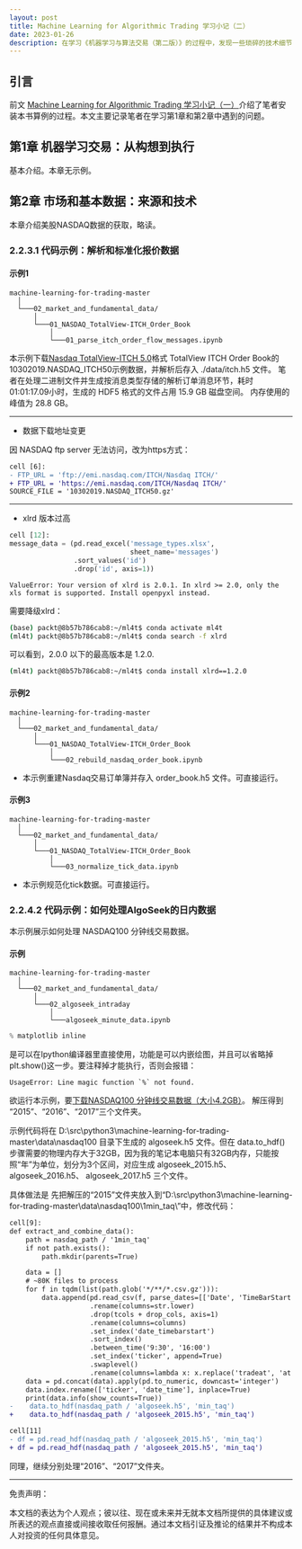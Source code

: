 ```yaml
---
layout: post
title: Machine Learning for Algorithmic Trading 学习小记（二）
date: 2023-01-26
description: 在学习《机器学习与算法交易（第二版）》的过程中，发现一些琐碎的技术细节，特记录如下。本文主要记录笔者在学习第1章和第2章中遇到的问题。
---
```


## 引言

前文 [Machine Learning for Algorithmic Trading 学习小记（一）](https://rossea.github.io/2023-01-25-Machine-Learning-4-Trading-1/)介绍了笔者安装本书算例的过程。本文主要记录笔者在学习第1章和第2章中遇到的问题。

## 第1章 机器学习交易：从构想到执行

基本介绍。本章无示例。

## 第2章 市场和基本数据：来源和技术

本章介绍美股NASDAQ数据的获取，略读。

### 2.2.3.1 代码示例：解析和标准化报价数据

#### 示例1

```text
machine-learning-for-trading-master
  │
  └───02_market_and_fundamental_data/
      │
      └───01_NASDAQ_TotalView-ITCH_Order_Book
          │
          └───01_parse_itch_order_flow_messages.ipynb
```

本示例下载[Nasdaq TotalView-ITCH 5.0](http://www.nasdaqtrader.com/content/technicalsupport/specifications/dataproducts/NQTVITCHspecification.pdf)格式 TotalView ITCH Order Book的10302019.NASDAQ_ITCH50示例数据，并解析后存入 ./data/itch.h5 文件。
笔者在处理二进制文件并生成按消息类型存储的解析订单消息环节，耗时 01:01:17.09小时，生成的 HDF5 格式的文件占用 15.9 GB 磁盘空间。
内存使用的峰值为 28.8 GB。

---

- 数据下载地址变更

因 NASDAQ ftp server 无法访问，改为https方式：

```diff
cell [6]:
- FTP_URL = 'ftp://emi.nasdaq.com/ITCH/Nasdaq ITCH/'
+ FTP_URL = 'https://emi.nasdaq.com/ITCH/Nasdaq ITCH/'
SOURCE_FILE = '10302019.NASDAQ_ITCH50.gz'
```

---

- xlrd 版本过高

```python
cell [12]:
message_data = (pd.read_excel('message_types.xlsx',
                              sheet_name='messages')
                .sort_values('id')
                .drop('id', axis=1))
```

```text
ValueError: Your version of xlrd is 2.0.1. In xlrd >= 2.0, only the xls format is supported. Install openpyxl instead.
```

需要降级xlrd：

```sh
(base) packt@8b57b786cab8:~/ml4t$ conda activate ml4t
(ml4t) packt@8b57b786cab8:~/ml4t$ conda search -f xlrd
```

可以看到，2.0.0 以下的最高版本是 1.2.0.

```sh
(ml4t) packt@8b57b786cab8:~/ml4t$ conda install xlrd==1.2.0
```

#### 示例2

```text
machine-learning-for-trading-master
  │
  └───02_market_and_fundamental_data/
      │
      └───01_NASDAQ_TotalView-ITCH_Order_Book
          │
          └───02_rebuild_nasdaq_order_book.ipynb
```

- 本示例重建Nasdaq交易订单簿并存入 order_book.h5 文件。可直接运行。

#### 示例3

```text
machine-learning-for-trading-master
  │
  └───02_market_and_fundamental_data/
      │
      └───01_NASDAQ_TotalView-ITCH_Order_Book
          │
          └───03_normalize_tick_data.ipynb
```

- 本示例规范化tick数据。可直接运行。

### 2.2.4.2 代码示例：如何处理AlgoSeek的日内数据

本示例展示如何处理 NASDAQ100 分钟线交易数据。

#### 示例

```text
machine-learning-for-trading-master
  │
  └───02_market_and_fundamental_data/
      │
      └───02_algoseek_intraday
          │
          └───algoseek_minute_data.ipynb
```

```python
% matplotlib inline
```

是可以在Ipython编译器里直接使用，功能是可以内嵌绘图，并且可以省略掉plt.show()这一步。要注释掉才能执行，否则会报错：

```text
UsageError: Line magic function `%` not found.
```

欲运行本示例，要[下载NASDAQ100 分钟线交易数据（大小4.2GB）](https://algoseek-public.s3.amazonaws.com/nasdaq100-1min.zip)。
解压得到 “2015”、“2016”、“2017”三个文件夹。

示例代码将在 D:\src\python3\machine-learning-for-trading-master\data\nasdaq100 目录下生成的 algoseek.h5 文件。但在 data.to_hdf() 步骤需要的物理内存大于32GB，因为我的笔记本电脑只有32GB内存，只能按照“年”为单位，划分为3个区间，对应生成 algoseek_2015.h5、 algoseek_2016.h5、 algoseek_2017.h5 三个文件。

具体做法是 先把解压的“2015”文件夹放入到“D:\src\python3\machine-learning-for-trading-master\data\nasdaq100\1min_taq\”中，修改代码：

```diff
cell[9]:
def extract_and_combine_data():
    path = nasdaq_path / '1min_taq'
    if not path.exists():
        path.mkdir(parents=True)

    data = []
    # ~80K files to process
    for f in tqdm(list(path.glob('*/**/*.csv.gz'))):
        data.append(pd.read_csv(f, parse_dates=[['Date', 'TimeBarStart']])
                    .rename(columns=str.lower)
                    .drop(tcols + drop_cols, axis=1)
                    .rename(columns=columns)
                    .set_index('date_timebarstart')
                    .sort_index()
                    .between_time('9:30', '16:00')
                    .set_index('ticker', append=True)
                    .swaplevel()
                    .rename(columns=lambda x: x.replace('tradeat', 'at')))
    data = pd.concat(data).apply(pd.to_numeric, downcast='integer')
    data.index.rename(['ticker', 'date_time'], inplace=True)
    print(data.info(show_counts=True))
-    data.to_hdf(nasdaq_path / 'algoseek.h5', 'min_taq')
+    data.to_hdf(nasdaq_path / 'algoseek_2015.h5', 'min_taq')
```

```diff
cell[11]
- df = pd.read_hdf(nasdaq_path / 'algoseek_2015.h5', 'min_taq')
+ df = pd.read_hdf(nasdaq_path / 'algoseek_2015.h5', 'min_taq')
```

同理，继续分别处理“2016”、“2017”文件夹。

---
免责声明：

本文档的表达为个人观点；彼以往、现在或未来并无就本文档所提供的具体建议或所表迖的观点直接或间接收取任何报酬。通过本文档引证及推论的结果并不构成本人对投资的任何具体意见。

